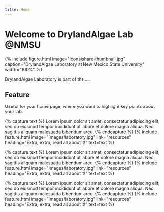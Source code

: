 ```yaml
---
title: Home
---
```


# <i class="fas fa-flask"></i>Welcome to DrylandAlgae Lab @NMSU

{%
  include figure.html
  image="icons/share-thumbnail.jpg"
  caption="DrylandAlgae Laboratory at New Mexico State University"
  width="100%"
%}

DrylandAlgae Laboratory is part of the ....

<!-- section break -->
## Feature

Useful for your home page, where you want to highlight key points about your lab.

{% capture text %}
Lorem ipsum dolor sit amet, consectetur adipiscing elit, sed do eiusmod tempor incididunt ut labore et dolore magna aliqua.
Nec sagittis aliquam malesuada bibendum arcu.
{% endcapture %}
{%
  include feature.html
  image="images/laboratory.jpg"
  link="resources"
  heading="Extra, extra, read all about it!"
  text=text
%}

{% capture text %}
Lorem ipsum dolor sit amet, consectetur adipiscing elit, sed do eiusmod tempor incididunt ut labore et dolore magna aliqua.
Nec sagittis aliquam malesuada bibendum arcu.
{% endcapture %}
{%
  include feature.html
  image="images/laboratory.jpg"
  link="resources"
  heading="Extra, extra, read all about it!"
  text=text
%}

{% capture text %}
Lorem ipsum dolor sit amet, consectetur adipiscing elit, sed do eiusmod tempor incididunt ut labore et dolore magna aliqua.
Nec sagittis aliquam malesuada bibendum arcu.
{% endcapture %}
{%
  include feature.html
  image="images/laboratory.jpg"
  link="resources"
  heading="Extra, extra, read all about it!"
  text=text
%}
